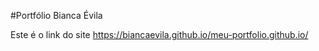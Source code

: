 #Portfólio Bianca Évila

Este é o link do site 
https://biancaevila.github.io/meu-portfolio.github.io/
